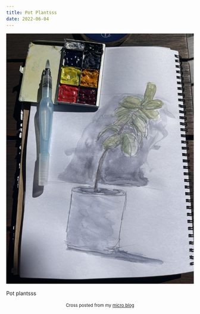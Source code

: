 ```yaml
---
title: Pot Plantsss
date: 2022-06-04
---
```

![Pot Plantsss](image/b35c6645f6.jpg)

<p>Pot plantsss</p>



<center><small>Cross posted from my <a href='http://micro.blog/joshnicholas'>micro blog</a></small></center>

    